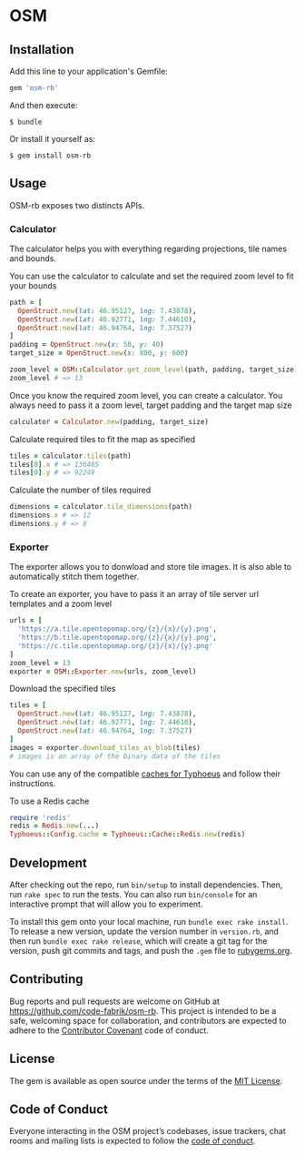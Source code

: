 # OSM

## Installation

Add this line to your application's Gemfile:

```ruby
gem 'osm-rb'
```

And then execute:

    $ bundle

Or install it yourself as:

    $ gem install osm-rb

## Usage

OSM-rb exposes two distincts APIs.

### Calculator

The calculator helps you with everything regarding projections, tile names and bounds.

You can use the calculator to calculate and set the required zoom level to fit your bounds

```ruby
path = [
  OpenStruct.new(lat: 46.95127, lng: 7.43878),
  OpenStruct.new(lat: 46.92771, lng: 7.44610),
  OpenStruct.new(lat: 46.94764, lng: 7.37527)
]
padding = OpenStruct.new(x: 50, y: 40)
target_size = OpenStruct.new(x: 800, y: 600)

zoom_level = OSM::Calculator.get_zoom_level(path, padding, target_size)
zoom_level # => 13
```

Once you know the required zoom level, you can create a calculator. You always need to
pass it a zoom level, target padding and the target map size

```ruby
calculator = Calculator.new(padding, target_size)
```

Calculate required tiles to fit the map as specified

```ruby
tiles = calculator.tiles(path)
tiles[0].x # => 136485
tiles[0].y # => 92249
```

Calculate the number of tiles required

```ruby
dimensions = calculator.tile_dimensions(path)
dimensions.x # => 12
dimensions.y # => 8
```

### Exporter

The exporter allows you to donwload and store tile images. It is also able to automatically stitch
them together.

To create an exporter, you have to pass it an array of tile server url templates and a zoom level

```ruby
urls = [
  'https://a.tile.opentopomap.org/{z}/{x}/{y}.png',
  'https://b.tile.opentopomap.org/{z}/{x}/{y}.png',
  'https://c.tile.opentopomap.org/{z}/{x}/{y}.png'
]
zoom_level = 13
exporter = OSM::Exporter.new(urls, zoom_level)
```

Download the specified tiles

```ruby
tiles = [
  OpenStruct.new(lat: 46.95127, lng: 7.43878),
  OpenStruct.new(lat: 46.92771, lng: 7.44610),
  OpenStruct.new(lat: 46.94764, lng: 7.37527)
]
images = exporter.download_tiles_as_blob(tiles)
# images is an array of the binary data of the tiles
```

You can use any of the compatible [caches for Typhoeus](https://github.com/typhoeus/typhoeus#caching)
and follow their instructions.

To use a Redis cache

```ruby
require 'redis'
redis = Redis.new(...)
Typhoeus::Config.cache = Typhoeus::Cache::Redis.new(redis)
```



## Development

After checking out the repo, run `bin/setup` to install dependencies. Then, run `rake spec` to run the tests. You can also run `bin/console` for an interactive prompt that will allow you to experiment.

To install this gem onto your local machine, run `bundle exec rake install`. To release a new version, update the version number in `version.rb`, and then run `bundle exec rake release`, which will create a git tag for the version, push git commits and tags, and push the `.gem` file to [rubygems.org](https://rubygems.org).

## Contributing

Bug reports and pull requests are welcome on GitHub at https://github.com/code-fabrik/osm-rb. This project is intended to be a safe, welcoming space for collaboration, and contributors are expected to adhere to the [Contributor Covenant](http://contributor-covenant.org) code of conduct.

## License

The gem is available as open source under the terms of the [MIT License](https://opensource.org/licenses/MIT).

## Code of Conduct

Everyone interacting in the OSM project’s codebases, issue trackers, chat rooms and mailing lists is expected to follow the [code of conduct](https://github.com/code-fabrik/osm-rb/blob/master/CODE_OF_CONDUCT.md).
